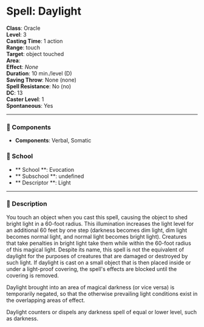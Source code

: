 
# Spell: Daylight
**Class**: Oracle  
**Level**: 3  
**Casting Time**: 1 action  
**Range**: touch  
**Target**: object touched  
**Area**:   
**Effect**: _None_  
**Duration**: 10 min./level (D)  
**Saving Throw**: None (none)  
**Spell Resistance**: No (no)  
**DC**: 13  
**Caster Level**: 1  
**Spontaneous**: Yes

---

### 🔮 Components
- **Components**: Verbal, Somatic

### 🏫 School
- ** School **: Evocation
- ** Subschool **: undefined
- ** Descriptor **: Light
---

### 📜 Description
You touch an object when you cast this spell, causing the object to shed bright light in a 60-foot radius. This illumination increases the light level for an additional 60 feet by one step (darkness becomes dim light, dim light becomes normal light, and normal light becomes bright light). Creatures that take penalties in bright light take them while within the 60-foot radius of this magical light. Despite its name, this spell is not the equivalent of daylight for the purposes of creatures that are damaged or destroyed by such light. If daylight is cast on a small object that is then placed inside or under a light-proof covering, the spell's effects are blocked until the covering is removed.

Daylight brought into an area of magical darkness (or vice versa) is temporarily negated, so that the otherwise prevailing light conditions exist in the overlapping areas of effect.

Daylight counters or dispels any darkness spell of equal or lower level, such as darkness.
